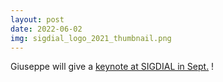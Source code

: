 ```yaml
---
layout: post
date: 2022-06-02
img: sigdial_logo_2021_thumbnail.png
---
```


Giuseppe will give a [keynote at SIGDIAL in Sept.](https://2022.sigdial.org/keynotes/) !
